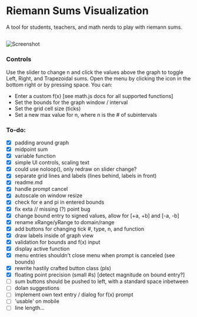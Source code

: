 # Riemann Sums Visualization
A tool for students, teachers, and math nerds to play with riemann sums.
##
![Screenshot](https://i.imgur.com/voWh8Qe.png)

### Controls
Use the slider to change n and click the values above the graph to toggle Left, Right, and Trapezoidal sums. Open the menu by clicking the icon in the bottom right or by pressing space. You can:
- Enter a custom f(x) [see math.js docs for all supported functions]
- Set the bounds for the graph window / interval
- Set the grid cell size (ticks)
- Set a new max value for n, where n is the # of subintervals 

### To-do:
- [x] padding around graph
- [x] midpoint sum
- [x] variable function
- [x] simple UI controls, scaling text
- [x] could use noloop(), only redraw on slider change?
- [x] separate grid lines and labels (lines behind, labels in front)
- [x] readme.md
- [x] handle prompt cancel
- [x] autoscale on window resize
- [x] check for e and pi in entered bounds
- [x] fix exta // missing (?) point bug
- [x] change bound entry to signed values, allow for [+a, +b] and [-a, -b]
- [x] rename xRange/yRange to domain/range
- [x] add buttons for changing tick #, type, n, and function
- [x] draw labels inside of graph view
- [x] validation for bounds and f(x) input
- [x] display active function
- [x] menu entries shouldn't close menu when prompt is canceled (see bounds)
- [x] rewrite hastily crafted button class (pls)
- [x] floating point precision (small #s) [detect magnitude on bound entry?]
- [ ] sum buttons should be pushed to left, with a standard space inbetween
- [ ] dolan suggestions
- [ ] implement own text entry / dialog for f(x) prompt
- [ ] 'usable' on mobile
- [ ] line length...
